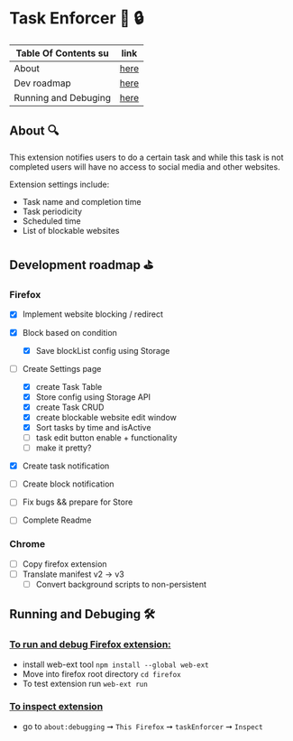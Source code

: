 # Task Enforcer :ledger: :lock:

| Table Of Contents    su| link       |
| ---------------------| ---------- |
| About                | [here](#1) |
| Dev roadmap          | [here](#2) |
| Running and Debuging | [here](#3) |

## About 🔍 <a name='1'></a>
This extension notifies users to do a certain task and while this task is not completed users will have no access to social media and other websites.

Extension settings include:
 - Task name and completion time
 - Task periodicity
 - Scheduled time
 - List of blockable websites

## Development roadmap :golf: <a name='2'></a>

### Firefox 
 - [x] Implement website blocking / redirect
 - [x] Block based on condition
    - [x] Save blockList config using Storage
 - [ ] Create Settings page
    - [x] create Task Table 
    - [x] Store config using Storage API
    - [x] create Task  CRUD
    - [x] create blockable website edit window
    - [x] Sort tasks by time and isActive
    - [ ] task edit button enable + functionality
    - [ ] make it pretty?
 - [x] Create task notification
 - [ ] Create block notification
 - [ ] Fix bugs && prepare for Store
 - [ ] Complete Readme


### Chrome
 - [ ] Copy firefox extension
 - [ ] Translate manifest v2 -> v3
    - [ ] Convert  background scripts to non-persistent  

## Running and Debuging 🛠️ <a name="3"></a>

 ### <ins> To run and debug Firefox extension: </ins>
- install web-ext tool  `npm install --global web-ext`
- Move into firefox root directory `cd firefox`
- To test extension run `web-ext run`

### <ins> To inspect extension </ins>
- go to `about:debugging` ➞ `This Firefox` ➞ `taskEnforcer` ➞ `Inspect`

